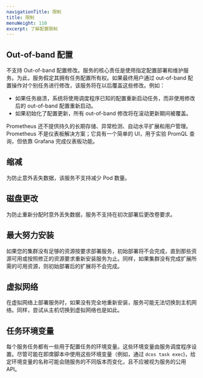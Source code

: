 ```yaml
---
navigationTitle: 限制
title: 限制
menuWeight: 110
excerpt: 了解配置限制
---
```


## Out-of-band 配置

不支持 Out-of-band 配置修改。服务的核心责任是使用指定配置部署和维护服务。为此，服务假定其拥有任务配置所有权。如果最终用户通过 out-of-band 配置操作对个别任务进行修改，该服务将在以后覆盖这些修改。例如：

- 如果任务崩溃，系统将使用调度程序已知的配置重新启动任务，而非使用修改后的 out-of-band 配置重新启动。
- 如果初始化了配置更新，所有 out-of-band 修改将在滚动更新期间被覆盖。

Prometheus 还不提供持久的长期存储、异常检测、自动水平扩展和用户管理。
Prometheus 不是仪表板解决方案；它具有一个简单的 UI，用于实验 PromQL 查询，但依靠 Grafana 完成仪表板功能。

## 缩减

为防止意外丢失数据，该服务不支持减少 Pod 数量。

## 磁盘更改

为防止重新分配时意外丢失数据，服务不支持在初次部署后更改卷要求。

## 最大努力安装

如果您的集群没有足够的资源按要求部署服务，初始部署将不会完成，直到那些资源可用或按照修正的资源要求重新安装服务为止。同样，如果集群没有完成扩展所需的可用资源，则初始部署后的扩展将不会完成。

## 虚拟网络

在虚拟网络上部署服务时，如果没有完全地重新安装，服务可能无法切换到主机网络。同样，尝试从主机切换到虚拟网络也是如此。

## 任务环境变量

每个服务任务都有一些用于配置任务的环境变量。这些环境变量由服务调度程序设置。尽管可能在即席脚本中使用这些环境变量（例如，通过 `dcos task exec`)，给定环境变量的名称可能会随服务的不同版本而变化，且不应被视为服务的公用 API。
